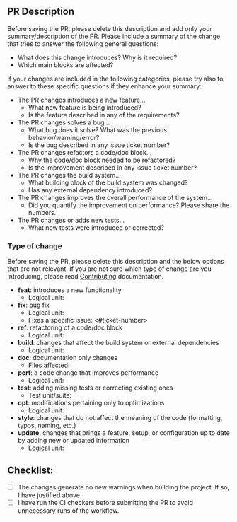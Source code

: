 ## PR Description

Before saving the PR, please delete this description and add only your summary/description of the PR.
Please include a summary of the change that tries to answer the following general questions:
- What does this change introduces? Why is it required?
- Which main blocks are affected?

If your changes are included in the following categories, please try also to answer to these specific questions if they enhance your summary:
- The PR changes introduces a new feature...
  - What new feature is being introduced?
  - Is the feature described in any of the requirements?
- The PR changes solves a bug...
  - What bug does it solve? What was the previous behavior/warning/error?
  - Is the bug described in any issue ticket number?
- The PR changes refactors a code/doc block...
  - Why the code/doc block needed to be refactored?
  - Is the improvement described in any issue ticket number?
- The PR changes the build system...
  - What building block of the build system was changed?
  - Has any external dependency introduced?
- The PR changes improves the overall performance of the system...
  - Did you quantify the improvement on performance? Please share the numbers.
- The PR changes or adds new tests...
  - What new tests were introduced or corrected?

### Type of change

Before saving the PR, please delete this description and the below options that are not relevant.
If you are not sure which type of change are you introducing, please read [Contributing](https://github.com/bao-project/bao-docs/blob/main/source/development/doc_guidelines.rst) documentation.

- **feat**: introduces a new functionality
  - Logical unit: <name>
- **fix**: bug fix
  - Logical unit: <name>
  - Fixes a specific issue: <#ticket-number>
- **ref**: refactoring of a code/doc block
  - Logical unit: <name>
- **build**: changes that affect the build system or external dependencies
  - Logical unit: <name>
- **doc**: documentation only changes
  - Files affected: <name>
- **perf**: a code change that improves performance
  - Logical unit: <name>
- **test**: adding missing tests or correcting existing ones
  - Test unit/suite: <name>
- **opt**: modifications pertaining only to optimizations
  - Logical unit: <name>
- **style**: changes that do not affect the meaning of the code (formatting, typos, naming, etc.)
- **update**: changes that brings a feature, setup, or configuration up to date by adding new or updated information
  - Logical unit: <name>

## Checklist:

- [ ] The changes generate no new warnings when building the project. If so, I have justified above.
- [ ] I have run the CI checkers before submitting the PR to avoid unnecessary runs of the workflow.
